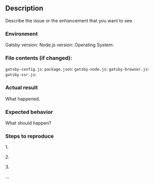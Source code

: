 <!-- 
  If you're reading this... it means that you want to contribute to the project! Awesome and thanks!
  
  To make it easier for us to help you — please follow the suggested format below (as it makes sense).
  
  Useful Links:
  - Documentation: https://www.gatsbyjs.org/docs/
  - How to Contribute: https://www.gatsbyjs.org/docs/how-to-contribute/
  - Become a Sponsor: https://opencollective.com/gatsby#sponsor
  
  Before opening a new issue, please search existing issues (https://github.com/gatsbyjs/gatsby/issues)
  to double-check your issue isn't already known.
-->

## Description

Describe the issue or the enhancement that you want to see.

### Environment

Gatsby version:
Node.js version:
Operating System:

### File contents (if changed):

`gatsby-config.js`: <!-- code block or not changed -->
`package.json`: <!-- code block or not changed -->
`gatsby-node.js`: <!-- code block or not changed -->
`gatsby-browser.js`: <!-- code block or not changed -->
`gatsby-ssr.js`: <!-- code block or not changed -->

### Actual result

What happened.

### Expected behavior

What should happen?

### Steps to reproduce

1\.

2\.

3\.

...
